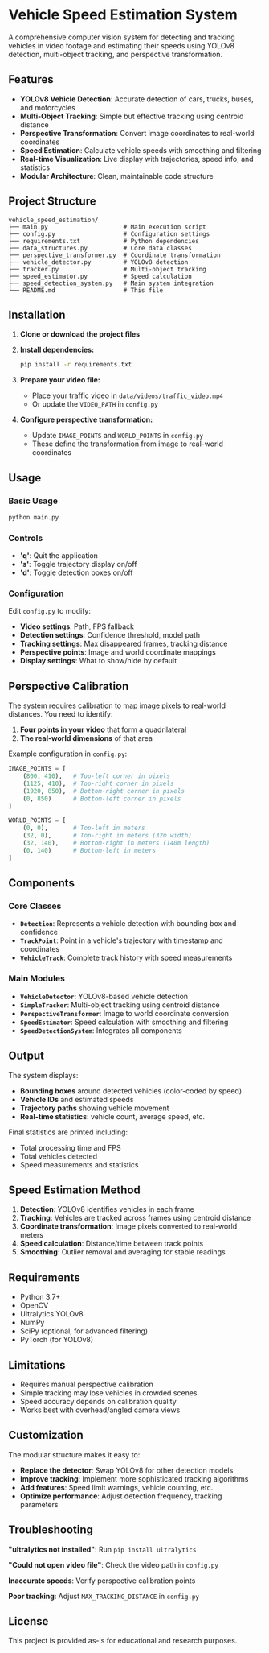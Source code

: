 # Vehicle Speed Estimation System

A comprehensive computer vision system for detecting and tracking vehicles in video footage and estimating their speeds using YOLOv8 detection, multi-object tracking, and perspective transformation.

## Features

- **YOLOv8 Vehicle Detection**: Accurate detection of cars, trucks, buses, and motorcycles
- **Multi-Object Tracking**: Simple but effective tracking using centroid distance
- **Perspective Transformation**: Convert image coordinates to real-world coordinates
- **Speed Estimation**: Calculate vehicle speeds with smoothing and filtering
- **Real-time Visualization**: Live display with trajectories, speed info, and statistics
- **Modular Architecture**: Clean, maintainable code structure

## Project Structure

```
vehicle_speed_estimation/
├── main.py                     # Main execution script
├── config.py                   # Configuration settings
├── requirements.txt            # Python dependencies
├── data_structures.py          # Core data classes
├── perspective_transformer.py  # Coordinate transformation
├── vehicle_detector.py         # YOLOv8 detection
├── tracker.py                  # Multi-object tracking
├── speed_estimator.py          # Speed calculation
├── speed_detection_system.py   # Main system integration
└── README.md                   # This file
```

## Installation

1. **Clone or download the project files**

2. **Install dependencies:**
   ```bash
   pip install -r requirements.txt
   ```

3. **Prepare your video file:**
   - Place your traffic video in `data/videos/traffic_video.mp4`
   - Or update the `VIDEO_PATH` in `config.py`

4. **Configure perspective transformation:**
   - Update `IMAGE_POINTS` and `WORLD_POINTS` in `config.py`
   - These define the transformation from image to real-world coordinates

## Usage

### Basic Usage

```bash
python main.py
```

### Controls

- **'q'**: Quit the application
- **'s'**: Toggle trajectory display on/off
- **'d'**: Toggle detection boxes on/off

### Configuration

Edit `config.py` to modify:

- **Video settings**: Path, FPS fallback
- **Detection settings**: Confidence threshold, model path
- **Tracking settings**: Max disappeared frames, tracking distance
- **Perspective points**: Image and world coordinate mappings
- **Display settings**: What to show/hide by default

## Perspective Calibration

The system requires calibration to map image pixels to real-world distances. You need to identify:

1. **Four points in your video** that form a quadrilateral
2. **The real-world dimensions** of that area

Example configuration in `config.py`:
```python
IMAGE_POINTS = [
    (800, 410),   # Top-left corner in pixels
    (1125, 410),  # Top-right corner in pixels  
    (1920, 850),  # Bottom-right corner in pixels
    (0, 850)      # Bottom-left corner in pixels
]

WORLD_POINTS = [
    (0, 0),       # Top-left in meters
    (32, 0),      # Top-right in meters (32m width)
    (32, 140),    # Bottom-right in meters (140m length)  
    (0, 140)      # Bottom-left in meters
]
```

## Components

### Core Classes

- **`Detection`**: Represents a vehicle detection with bounding box and confidence
- **`TrackPoint`**: Point in a vehicle's trajectory with timestamp and coordinates
- **`VehicleTrack`**: Complete track history with speed measurements

### Main Modules

- **`VehicleDetector`**: YOLOv8-based vehicle detection
- **`SimpleTracker`**: Multi-object tracking using centroid distance
- **`PerspectiveTransformer`**: Image to world coordinate conversion
- **`SpeedEstimator`**: Speed calculation with smoothing and filtering
- **`SpeedDetectionSystem`**: Integrates all components

## Output

The system displays:

- **Bounding boxes** around detected vehicles (color-coded by speed)
- **Vehicle IDs** and estimated speeds
- **Trajectory paths** showing vehicle movement
- **Real-time statistics**: vehicle count, average speed, etc.

Final statistics are printed including:
- Total processing time and FPS
- Total vehicles detected
- Speed measurements and statistics

## Speed Estimation Method

1. **Detection**: YOLOv8 identifies vehicles in each frame
2. **Tracking**: Vehicles are tracked across frames using centroid distance
3. **Coordinate transformation**: Image pixels converted to real-world meters
4. **Speed calculation**: Distance/time between track points
5. **Smoothing**: Outlier removal and averaging for stable readings

## Requirements

- Python 3.7+
- OpenCV
- Ultralytics YOLOv8
- NumPy
- SciPy (optional, for advanced filtering)
- PyTorch (for YOLOv8)

## Limitations

- Requires manual perspective calibration
- Simple tracking may lose vehicles in crowded scenes
- Speed accuracy depends on calibration quality
- Works best with overhead/angled camera views

## Customization

The modular structure makes it easy to:

- **Replace the detector**: Swap YOLOv8 for other detection models
- **Improve tracking**: Implement more sophisticated tracking algorithms
- **Add features**: Speed limit warnings, vehicle counting, etc.
- **Optimize performance**: Adjust detection frequency, tracking parameters

## Troubleshooting

**"ultralytics not installed"**: Run `pip install ultralytics`

**"Could not open video file"**: Check the video path in `config.py`

**Inaccurate speeds**: Verify perspective calibration points

**Poor tracking**: Adjust `MAX_TRACKING_DISTANCE` in `config.py`

## License

This project is provided as-is for educational and research purposes.